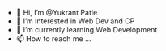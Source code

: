 - 👋 Hi, I’m @Yukrant Patle
- 👀 I’m interested in Web Dev and CP
- 🌱 I’m currently learning Web Development
- 📫 How to reach me ...

<!---
Yukrant/Yukrant is a ✨ special ✨ repository because its `README.md` (this file) appears on your GitHub profile.
You can click the Preview link to take a look at your changes.
--->
